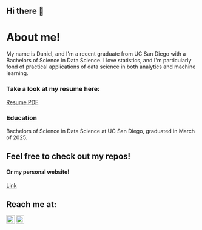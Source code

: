 ## Hi there 👋

<h1> About me! </h1>
My name is Daniel, and I'm a recent graduate from UC San Diego with a Bachelors of Science in Data Science. I love statistics, and I'm particularly fond of practical applications of data science in both analytics and machine learning.

<h3>Take a look at my resume here:</h3>

[Resume PDF](https://github.com/user-attachments/files/19842633/dskong_resume_4-21-25.pdf)

<h3>Education</h3>
Bachelors of Science in Data Science at UC San Diego, graduated in March of 2025.

<h2> Feel free to check out my repos! </h2>
<h4> Or my personal website!</h4>

[Link](https://dskong07.github.io/)

<h2>Reach me at:</h2>

[<img align="left" alt="JoshMadakor | LinkedIn" width="22px" src="https://cdn.jsdelivr.net/npm/simple-icons@v3/icons/linkedin.svg" />](https://linkedin.com/in/dskong07)
[<img align="left" alt="JoshMadakor | LinkedIn" width="22px" src="https://cdn.jsdelivr.net/npm/simple-icons@v3/icons/gmail.svg" />](mailto:dskong07@gmail.com)
<!--
**dskong07/dskong07** is a ✨ _special_ ✨ repository because its `README.md` (this file) appears on your GitHub profile.

Here are some ideas to get you started:

- 🔭 I’m currently working on ...
- 🌱 I’m currently learning ...
- 👯 I’m looking to collaborate on ...
- 🤔 I’m looking for help with ...
- 💬 Ask me about ...
- 📫 How to reach me: ...
- 😄 Pronouns: ...
- ⚡ Fun fact: ...
-->
